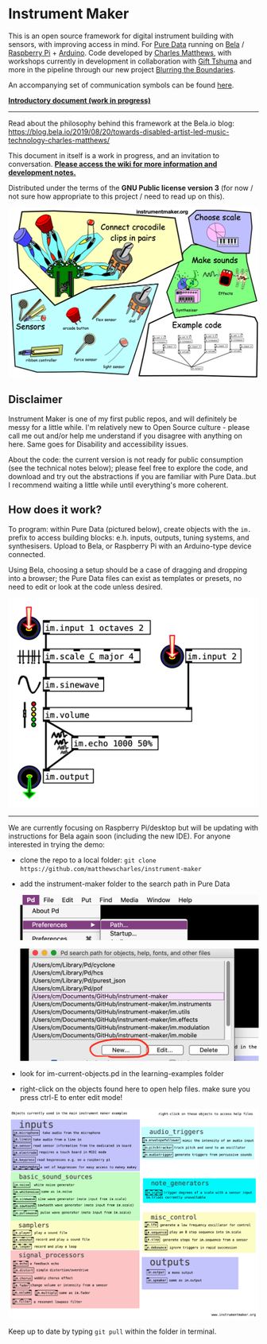 # Instrument Maker

This is an open source framework for digital instrument building with sensors, with improving access in mind. For [Pure Data](http://puredata.info/) running on [Bela](http://bela.io) / [Raspberry Pi](https://www.raspberrypi.org/) + [Arduino](https://www.arduino.cc/).  Code developed by [Charles Matthews](http://ardisson.net/), with workshops currently in development in collaboration with [Gift Tshuma](http://www.utchoir.com/) and more in the pipeline through our new project [Blurring the Boundaries](http://www.blurringtheboundaries.org/).  

An accompanying set of communication symbols can be found [here](https://instrumentmaker.org/instrument-maker-symbols).

<!--Some rough documentation is being generated here: <https://instrumentmaker.org/im-reference/>.-->

[**Introductory document (work in progress)**](https://github.com/matthewscharles/instrument-maker) 

---

Read about the philosophy behind this framework at the Bela.io blog: <https://blog.bela.io/2019/08/20/towards-disabled-artist-led-music-technology-charles-matthews/>

This document in itself is a work in progress, and an invitation to conversation.  [**Please access the wiki for more information and development notes.**](https://github.com/matthewscharles/instrument-maker/wiki)  

Distributed under the terms of the **GNU Public license version 3** (for now  / not sure how appropriate to this project / need to read up on this).

![A diagram illustrating different aspects of the instrument maker framework: sensors, scales, effects, and code.](documentation/im-sensors.png)

## Disclaimer

Instrument Maker is one of my first public repos, and will definitely be messy for a little while. I'm relatively new to Open Source culture - please call me out and/or help me understand if you disagree with anything on here.  Same goes for Disability and accessibility issues. 

About the code: the current version is not ready for public consumption (see the technical notes below); please feel free to explore the code, and download and try out the abstractions if you are familiar with Pure Data..but I recommend waiting a little while until everything's more coherent.

## How does it work?

To program: within Pure Data (pictured below), create objects with the `im.` prefix to access building blocks: e.h. inputs, outputs, tuning systems, and synthesisers. Upload to Bela, or Raspberry Pi with an Arduino-type device connected.  

Using Bela, choosing a setup should be a case of dragging and dropping into a browser; the Pure Data files can exist as templates or presets, no need to edit or look at the code unless desired.

![This is a screenshot of the Instrument Maker objects in Pure Data. It shows a white screen, featuring minimal outlined boxes with black connecting lines. The boxes are labelled: input, scale, sinewave, volume, and they are connected to further boxes labelled echo and output. The lines are drawn from the top, through each of the boxes in various inlets and outlets, into a box labelled output.](documentation/im-scale.png)

<!--An accompanying hardware component is currently under development, which adds crocodile clip access to the Bela platform.-->

<!--![A Bela mini device with shield attached: these feature white connectors to accomodate plug-in sensors, and metallic circles with crocodile clips](documentation/dmlab-im.jpg)-->

----

We are currently focusing on Raspberry Pi/desktop but will be updating with instructions for Bela again soon (including the new IDE).  For anyone interested in trying the demo:

- clone the repo to a local folder: `git clone https://github.com/matthewscharles/instrument-maker `

- add the instrument-maker folder to the search path in Pure Data

  ![](documentation/add-path.png)

  ![](documentation/add-path2.png)

- look for im-current-objects.pd in the learning-examples folder

- right-click on the objects found here to open help files.  make sure you press ctrl-E to enter edit mode!

![list of current objects](documentation/current-objects-pd.png)



Keep up to date by typing `git pull` within the folder in terminal.